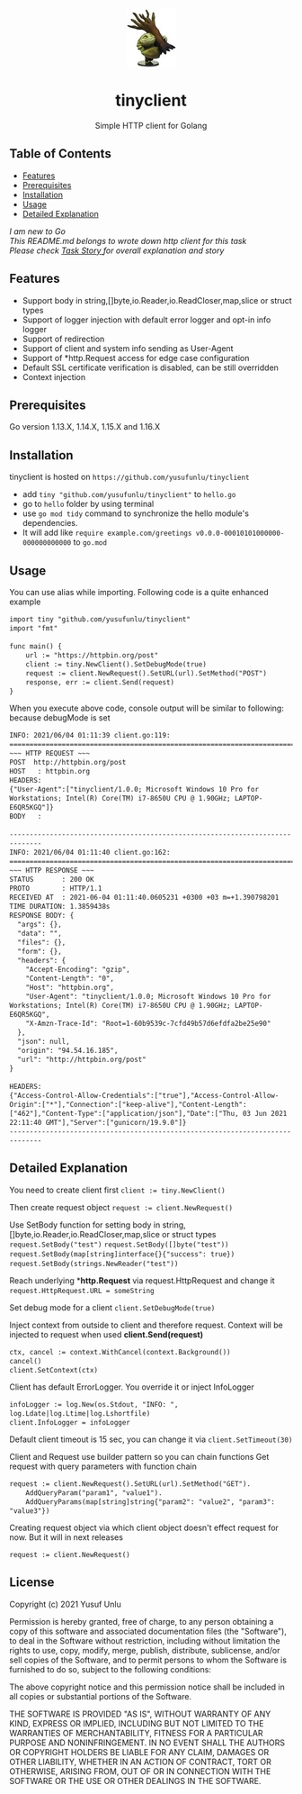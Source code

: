 <p align="center"><img src="tiny.jpg"/>

<p align="center">
<h1 align="center">tinyclient</h1>
<p align="center">Simple HTTP client for Golang</p>

## Table of Contents
- [Features](#Features)
- [Prerequisites](#Prerequisites)
- [Installation](#Installation)
- [Usage](#Usage)
- [Detailed Explanation](#explanation)

*I am new to Go*<br>
*This README.md belongs to wrote down http client for this task*<br>
*Please check [Task Story ](STORY.md) for overall explanation and story*

## Features
* Support body in string,[]byte,io.Reader,io.ReadCloser,map,slice or struct types
* Support of logger injection with default error logger and opt-in info logger
* Support of redirection
* Support of client and system info sending as User-Agent
* Support of *http.Request access for edge case configuration
* Default SSL certificate verification is disabled, can be still overridden
* Context injection
## Prerequisites
Go version 1.13.X, 1.14.X, 1.15.X and 1.16.X
## Installation
tinyclient is hosted on ``https://github.com/yusufunlu/tinyclient``
* add ``tiny "github.com/yusufunlu/tinyclient"`` to ``hello.go``
* go to ``hello`` folder by using terminal
* use ``go mod tidy`` command to synchronize the hello module's dependencies. 
* It will add like ``require example.com/greetings v0.0.0-00010101000000-000000000000`` to ``go.mod``


## Usage
You can use alias while importing. Following code is a quite enhanced example 

````
import tiny "github.com/yusufunlu/tinyclient"
import "fmt"

func main() {
	url := "https://httpbin.org/post"
	client := tiny.NewClient().SetDebugMode(true)
	request := client.NewRequest().SetURL(url).SetMethod("POST")
	response, err := client.Send(request)
}
````

When you execute above code, console output will be similar to following: because debugMode is set
````
INFO: 2021/06/04 01:11:39 client.go:119: 
==============================================================================
~~~ HTTP REQUEST ~~~
POST  http://httpbin.org/post
HOST   : httpbin.org
HEADERS:
{"User-Agent":["tinyclient/1.0.0; Microsoft Windows 10 Pro for Workstations; Intel(R) Core(TM) i7-8650U CPU @ 1.90GHz; LAPTOP-E6QR5KGQ"]}
BODY   :

------------------------------------------------------------------------------
INFO: 2021/06/04 01:11:40 client.go:162: 
==============================================================================
~~~ HTTP RESPONSE ~~~
STATUS       : 200 OK
PROTO        : HTTP/1.1
RECEIVED AT  : 2021-06-04 01:11:40.0605231 +0300 +03 m=+1.390798201
TIME DURATION: 1.3859438s
RESPONSE BODY: {
  "args": {}, 
  "data": "", 
  "files": {}, 
  "form": {}, 
  "headers": {
    "Accept-Encoding": "gzip", 
    "Content-Length": "0", 
    "Host": "httpbin.org", 
    "User-Agent": "tinyclient/1.0.0; Microsoft Windows 10 Pro for Workstations; Intel(R) Core(TM) i7-8650U CPU @ 1.90GHz; LAPTOP-E6QR5KGQ", 
    "X-Amzn-Trace-Id": "Root=1-60b9539c-7cfd49b57d6efdfa2be25e90"
  }, 
  "json": null, 
  "origin": "94.54.16.185", 
  "url": "http://httpbin.org/post"
}

HEADERS:
{"Access-Control-Allow-Credentials":["true"],"Access-Control-Allow-Origin":["*"],"Connection":["keep-alive"],"Content-Length":["462"],"Content-Type":["application/json"],"Date":["Thu, 03 Jun 2021 22:11:40 GMT"],"Server":["gunicorn/19.9.0"]}
------------------------------------------------------------------------------
````
## Detailed Explanation

You need to create client first
``client := tiny.NewClient()``

Then create request object
``request := client.NewRequest()``

Use SetBody function for setting body in string,[]byte,io.Reader,io.ReadCloser,map,slice or struct types
``request.SetBody("test")``
``request.SetBody([]byte("test"))``
``request.SetBody(map[string]interface{}{"success": true})``
``request.SetBody(strings.NewReader("test"))``

Reach underlying ***http.Request** via request.HttpRequest and change it
``request.HttpRequest.URL = someString``

Set debug mode for a client
``client.SetDebugMode(true)``

Inject context from outside to client and therefore request. Context will be injected to request when used **client.Send(request)**
````
ctx, cancel := context.WithCancel(context.Background())
cancel()
client.SetContext(ctx)
````
Client has default ErrorLogger. You override it or inject InfoLogger
````
infoLogger := log.New(os.Stdout, "INFO: ", log.Ldate|log.Ltime|log.Lshortfile)
client.InfoLogger = infoLogger
````
Default client timeout is 15 sec, you can change it via `client.SetTimeout(30)` 

Client and Request use builder pattern so you can chain functions
Get request with query parameters with function chain
````
request := client.NewRequest().SetURL(url).SetMethod("GET").
    AddQueryParam("param1", "value1").
    AddQueryParams(map[string]string{"param2": "value2", "param3": "value3"})
````

Creating request object via which client object doesn't effect request for now. But it will in next releases
````
request := client.NewRequest()
````

## License 
Copyright (c) 2021 Yusuf Unlu

Permission is hereby granted, free of charge, to any person obtaining a copy of this software and associated documentation files (the "Software"), to deal in the Software without restriction, including without limitation the rights to use, copy, modify, merge, publish, distribute, sublicense, and/or sell copies of the Software, and to permit persons to whom the Software is furnished to do so, subject to the following conditions:

The above copyright notice and this permission notice shall be included in all copies or substantial portions of the Software.

THE SOFTWARE IS PROVIDED "AS IS", WITHOUT WARRANTY OF ANY KIND, EXPRESS OR IMPLIED, INCLUDING BUT NOT LIMITED TO THE WARRANTIES OF MERCHANTABILITY, FITNESS FOR A PARTICULAR PURPOSE AND NONINFRINGEMENT. IN NO EVENT SHALL THE AUTHORS OR COPYRIGHT HOLDERS BE LIABLE FOR ANY CLAIM, DAMAGES OR OTHER LIABILITY, WHETHER IN AN ACTION OF CONTRACT, TORT OR OTHERWISE, ARISING FROM, OUT OF OR IN CONNECTION WITH THE SOFTWARE OR THE USE OR OTHER DEALINGS IN THE SOFTWARE. 
